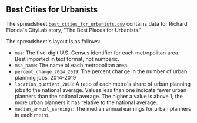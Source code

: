 ## Best Cities for Urbanists

The spreadsheet [`best_cities_for_urbanists.csv`](https://github.com/theatlantic/citylab-data/blob/master/richard-florida-data/best-cities-for-urbanists/best_cities_for_urbanists.csv) contains data for Richard Florida's CityLab story, "The Best Places for Urbanists."

The spreadsheet's layout is as follows:

- `msa`: The five-digit U.S. Census identifier for each metropolitan area. Best imported in text format, not numberic.
- `msa_name`: The name of each metropolitan area.
- `percent_change_2014_2019`: The percent change in the number of urban planning jobs, 2014-2019
- `location_quotient_2018`: A ratio of each metro's share of urban planning jobs to the national average. Values less than one indicate fewer urban planners than the national average. The higher a value is above 1, the more urban planners it has relative to the national average.
- `median_annual_earnings`: The median annual earnings for urban planners in each metro.